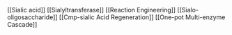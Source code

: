 [[Sialic acid]]
[[Sialyltransferase]]
[[Reaction Engineering]]
[[Sialo-oligosaccharide]]
[[Cmp-sialic Acid Regeneration]]
[[One-pot Multi-enzyme Cascade]]
